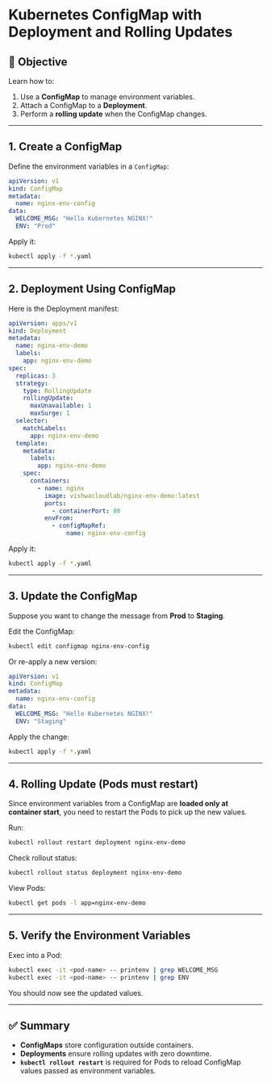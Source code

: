 # Kubernetes ConfigMap with Deployment and Rolling Updates

## 📌 Objective
Learn how to:
1. Use a **ConfigMap** to manage environment variables.
2. Attach a ConfigMap to a **Deployment**.
3. Perform a **rolling update** when the ConfigMap changes.

---

## 1. Create a ConfigMap

Define the environment variables in a `ConfigMap`:

```yaml
apiVersion: v1
kind: ConfigMap
metadata:
  name: nginx-env-config
data:
  WELCOME_MSG: "Hello Kubernetes NGINX!"
  ENV: "Prod"
````

Apply it:

```sh
kubectl apply -f *.yaml
```

---

## 2. Deployment Using ConfigMap

Here is the Deployment manifest:

```yaml
apiVersion: apps/v1
kind: Deployment
metadata:
  name: nginx-env-demo
  labels:
    app: nginx-env-demo
spec:
  replicas: 3
  strategy:
    type: RollingUpdate
    rollingUpdate:
      maxUnavailable: 1
      maxSurge: 1
  selector:
    matchLabels:
      app: nginx-env-demo
  template:
    metadata:
      labels:
        app: nginx-env-demo
    spec:
      containers:
        - name: nginx
          image: vishwacloudlab/nginx-env-demo:latest
          ports:
            - containerPort: 80
          envFrom:
            - configMapRef:
                name: nginx-env-config
```

Apply it:

```sh
kubectl apply -f *.yaml
```

---

## 3. Update the ConfigMap

Suppose you want to change the message from **Prod** to **Staging**.

Edit the ConfigMap:

```sh
kubectl edit configmap nginx-env-config
```

Or re-apply a new version:

```yaml
apiVersion: v1
kind: ConfigMap
metadata:
  name: nginx-env-config
data:
  WELCOME_MSG: "Hello Kubernetes NGINX!"
  ENV: "Staging"
```

Apply the change:

```sh
kubectl apply -f *.yaml
```

---

## 4. Rolling Update (Pods must restart)

Since environment variables from a ConfigMap are **loaded only at container start**, you need to restart the Pods to pick up the new values.

Run:

```sh
kubectl rollout restart deployment nginx-env-demo
```

Check rollout status:

```sh
kubectl rollout status deployment nginx-env-demo
```

View Pods:

```sh
kubectl get pods -l app=nginx-env-demo
```

---

## 5. Verify the Environment Variables

Exec into a Pod:

```sh
kubectl exec -it <pod-name> -- printenv | grep WELCOME_MSG
kubectl exec -it <pod-name> -- printenv | grep ENV
```

You should now see the updated values.

---

## ✅ Summary

* **ConfigMaps** store configuration outside containers.
* **Deployments** ensure rolling updates with zero downtime.
* **`kubectl rollout restart`** is required for Pods to reload ConfigMap values passed as environment variables.

```
